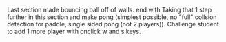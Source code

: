 

Last section made bouncing ball off of walls. end with Taking that 1 step further in this section and make pong (simplest possible, no "full" collsion detection for paddle, single sided pong (not 2 players)). Challenge student to add 1 more player with onclick w and s keys.